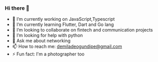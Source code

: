 ### Hi there 👋

- 🔭 I’m currently working on JavaScript,Typescript
- 🌱 I’m currently learning Flutter, Dart and Go lang
- 👯 I’m looking to collaborate on fintech and communication projects
- 🤔 I’m looking for help with python
- 💬 Ask me about networking 
- 📫 How to reach me: demiladeogundipe@gmail.com
- ⚡ Fun fact: I'm a photographer too

